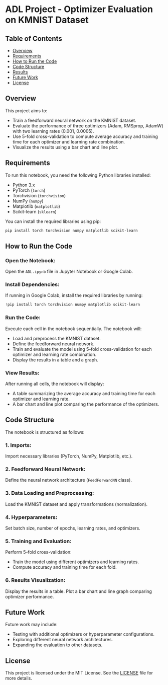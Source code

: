 
# ADL Project - Optimizer Evaluation on KMNIST Dataset

## Table of Contents
- [Overview](#overview)
- [Requirements](#requirements)
- [How to Run the Code](#how-to-run-the-code)
- [Code Structure](#code-structure)
- [Results](#results)
- [Future Work](#future-work)
- [License](#license)

## Overview
This project aims to:
- Train a feedforward neural network on the KMNIST dataset.
- Evaluate the performance of three optimizers (Adam, RMSprop, AdamW) with two learning rates (0.001, 0.0005).
- Use 5-fold cross-validation to compute average accuracy and training time for each optimizer and learning rate combination.
- Visualize the results using a bar chart and line plot.

## Requirements
To run this notebook, you need the following Python libraries installed:
- Python 3.x
- PyTorch (`torch`)
- Torchvision (`torchvision`)
- NumPy (`numpy`)
- Matplotlib (`matplotlib`)
- Scikit-learn (`sklearn`)

You can install the required libraries using pip:

```bash
pip install torch torchvision numpy matplotlib scikit-learn
```

## How to Run the Code
### Open the Notebook:
Open the `ADL.ipynb` file in Jupyter Notebook or Google Colab.

### Install Dependencies:
If running in Google Colab, install the required libraries by running:

```python
!pip install torch torchvision numpy matplotlib scikit-learn
```

### Run the Code:
Execute each cell in the notebook sequentially. The notebook will:
- Load and preprocess the KMNIST dataset.
- Define the feedforward neural network.
- Train and evaluate the model using 5-fold cross-validation for each optimizer and learning rate combination.
- Display the results in a table and a graph.

### View Results:
After running all cells, the notebook will display:
- A table summarizing the average accuracy and training time for each optimizer and learning rate.
- A bar chart and line plot comparing the performance of the optimizers.

## Code Structure
The notebook is structured as follows:

### 1. Imports:
Import necessary libraries (PyTorch, NumPy, Matplotlib, etc.).

### 2. Feedforward Neural Network:
Define the neural network architecture (`FeedForwardNN` class).

### 3. Data Loading and Preprocessing:
Load the KMNIST dataset and apply transformations (normalization).

### 4. Hyperparameters:
Set batch size, number of epochs, learning rates, and optimizers.

### 5. Training and Evaluation:
Perform 5-fold cross-validation:
- Train the model using different optimizers and learning rates.
- Compute accuracy and training time for each fold.

### 6. Results Visualization:
Display the results in a table.
Plot a bar chart and line graph comparing optimizer performance.

## Future Work
Future work may include:
- Testing with additional optimizers or hyperparameter configurations.
- Exploring different neural network architectures.
- Expanding the evaluation to other datasets.

## License
This project is licensed under the MIT License. See the [LICENSE](LICENSE) file for more details.
